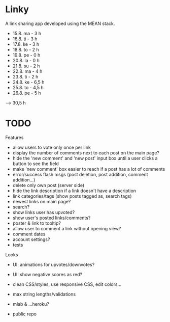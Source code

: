 # Linky

A link sharing app developed using the MEAN stack.

- 15.8. ma - 3 h
- 16.8. ti - 3 h
- 17.8. ke - 3 h
- 18.8. to - 2 h
- 19.8. pe - 0 h
- 20.8. la - 0 h
- 21.8. su - 2 h
- 22.8. ma - 4 h
- 23.8. ti - 2 h
- 24.8. ke - 6,5 h
- 25.8. to - 4,5 h
- 26.8. pe - 5 h

--> 30,5 h


# TODO

Features
- allow users to vote only once per link
- display the number of comments next to each post on the main page?
- hide the 'new comment' and 'new post' input box until a user clicks a button to see the field
- make 'new comment' box easier to reach if a post has a lot of comments
- error/success flash msgs (post deletion, post addition, comment addition...)
- delete only own post (server side)
- hide the link description if a link doesn't have a description
- link categories/tags (show posts tagged as, search tags)
- newest links on main page?
- search?
- show links user has upvoted?
- show user's posted links/comments?
- poster & link to tooltip?
- allow user to comment a link without opening view?
- comment dates
- account settings?
- tests

Looks
- UI: animations for upvotes/downvotes?
- UI: show negative scores as red?
- clean CSS/styles, use responsive CSS, edit colors...
- max string lengths/validations



- mlab & ...heroku?
- public repo